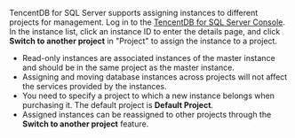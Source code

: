TencentDB for SQL Server supports assigning instances to different projects for management.
Log in to the [TencentDB for SQL Server Console](https://console.cloud.tencent.com/sqlserver). In the instance list, click an instance ID to enter the details page, and click **Switch to another project** in "Project" to assign the instance to a project.

- Read-only instances are associated instances of the master instance and should be in the same project as the master instance.
- Assigning and moving database instances across projects will not affect the services provided by the instances.
- You need to specify a project to which a new instance belongs when purchasing it. The default project is **Default Project**.
- Assigned instances can be reassigned to other projects through the **Switch to another project** feature.

